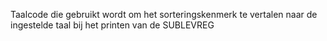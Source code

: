 Taalcode die gebruikt wordt om het sorteringskenmerk te vertalen naar de ingestelde taal bij het printen van de SUBLEVREG
